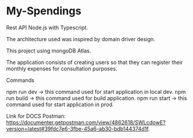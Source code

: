 # My-Spendings

Rest API Node.js with Typescript.

The architecture used was inspired by domain driver design.

This project using mongoDB Atlas.

The application consists of creating users so that they can register their monthly expenses for consultation purposes.

Commands
  
  npm run dev -> this command used for start application in local dev.
  npm run build -> this command used for build application.
  npm run start -> this command used for start application in prod.
  
  
Link for DOCS Postman: https://documenter.getpostman.com/view/4862618/SWLcdowE?version=latest#39fdc7e6-3fbe-45a6-ab30-bdb144374d1f.
